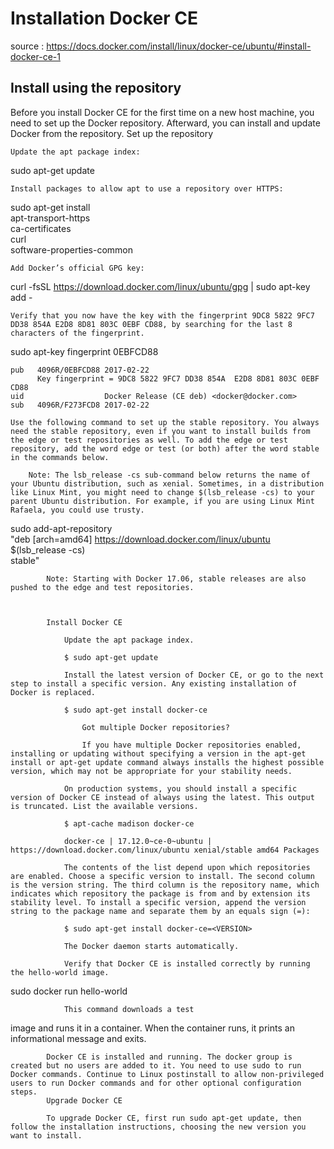 # Installation Docker CE

source : https://docs.docker.com/install/linux/docker-ce/ubuntu/#install-docker-ce-1

## Install using the repository

Before you install Docker CE for the first time on a new host machine, you need to set up the Docker repository. Afterward, you can install and update Docker from the repository.
Set up the repository

    Update the apt package index:

sudo apt-get update

    Install packages to allow apt to use a repository over HTTPS:

sudo apt-get install \
 apt-transport-https \
 ca-certificates \
 curl \
 software-properties-common

    Add Docker’s official GPG key:

curl -fsSL https://download.docker.com/linux/ubuntu/gpg | sudo apt-key add -

    Verify that you now have the key with the fingerprint 9DC8 5822 9FC7 DD38 854A E2D8 8D81 803C 0EBF CD88, by searching for the last 8 characters of the fingerprint.

sudo apt-key fingerprint 0EBFCD88

    pub   4096R/0EBFCD88 2017-02-22
          Key fingerprint = 9DC8 5822 9FC7 DD38 854A  E2D8 8D81 803C 0EBF CD88
    uid                  Docker Release (CE deb) <docker@docker.com>
    sub   4096R/F273FCD8 2017-02-22

    Use the following command to set up the stable repository. You always need the stable repository, even if you want to install builds from the edge or test repositories as well. To add the edge or test repository, add the word edge or test (or both) after the word stable in the commands below.

        Note: The lsb_release -cs sub-command below returns the name of your Ubuntu distribution, such as xenial. Sometimes, in a distribution like Linux Mint, you might need to change $(lsb_release -cs) to your parent Ubuntu distribution. For example, if you are using Linux Mint Rafaela, you could use trusty.

sudo add-apt-repository \
 "deb [arch=amd64] https://download.docker.com/linux/ubuntu \
 $(lsb_release -cs) \
 stable"

            Note: Starting with Docker 17.06, stable releases are also pushed to the edge and test repositories.



            Install Docker CE

                Update the apt package index.

                $ sudo apt-get update

                Install the latest version of Docker CE, or go to the next step to install a specific version. Any existing installation of Docker is replaced.

                $ sudo apt-get install docker-ce

                    Got multiple Docker repositories?

                    If you have multiple Docker repositories enabled, installing or updating without specifying a version in the apt-get install or apt-get update command always installs the highest possible version, which may not be appropriate for your stability needs.

                On production systems, you should install a specific version of Docker CE instead of always using the latest. This output is truncated. List the available versions.

                $ apt-cache madison docker-ce

                docker-ce | 17.12.0~ce-0~ubuntu | https://download.docker.com/linux/ubuntu xenial/stable amd64 Packages

                The contents of the list depend upon which repositories are enabled. Choose a specific version to install. The second column is the version string. The third column is the repository name, which indicates which repository the package is from and by extension its stability level. To install a specific version, append the version string to the package name and separate them by an equals sign (=):

                $ sudo apt-get install docker-ce=<VERSION>

                The Docker daemon starts automatically.

                Verify that Docker CE is installed correctly by running the hello-world image.

sudo docker run hello-world

                This command downloads a test

image and runs it in a container. When the container runs, it prints an informational message and exits.

            Docker CE is installed and running. The docker group is created but no users are added to it. You need to use sudo to run Docker commands. Continue to Linux postinstall to allow non-privileged users to run Docker commands and for other optional configuration steps.
            Upgrade Docker CE

            To upgrade Docker CE, first run sudo apt-get update, then follow the installation instructions, choosing the new version you want to install.
